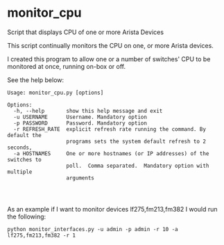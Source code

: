 # monitor_cpu
Script that displays CPU of one or more Arista Devices

This script continually monitors the CPU on one, or more Arista devices.

I created this program to allow one or a number of switches' CPU to be monitored at once, running on-box or off.

See the help below:

```
Usage: monitor_cpu.py [options]

Options:
  -h, --help       show this help message and exit
  -u USERNAME      Username. Mandatory option
  -p PASSWORD      Password. Mandatory option
  -r REFRESH_RATE  explicit refresh rate running the command. By default the
                   programs sets the system default refresh to 2 seconds,
  -a HOSTNAMES     One or more hostnames (or IP addresses) of the switches to
                   poll.  Comma separated.  Mandatory option with multiple
                   arguments




```

As an example if I want to monitor devices lf275,fm213,fm382 I would run the following:

```
python monitor_interfaces.py -u admin -p admin -r 10 -a lf275,fm213,fm382 -r 1
```


